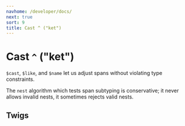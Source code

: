 ```yaml
---
navhome: /developer/docs/
next: true
sort: 9
title: Cast ^ ("ket")
---
```


# Cast `^` ("ket")

`$cast`, `$like`, and `$name` let us adjust spans without
violating type constraints.

The `nest` algorithm which tests span subtyping is conservative;
it never allows invalid nests, it sometimes rejects valid nests.

## Twigs

<list dataPreview="true" className="runes"></list>
